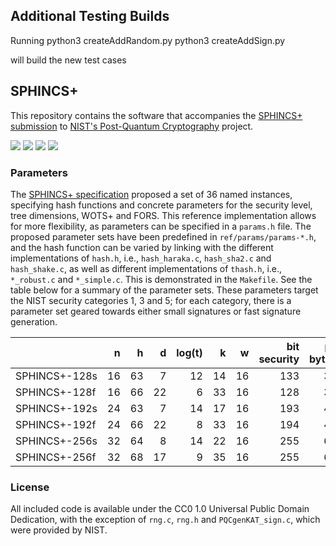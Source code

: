 ## Additional Testing Builds
Running 
python3 createAddRandom.py
python3 createAddSign.py

will build the new test cases

## SPHINCS+

This repository contains the software that accompanies the [SPHINCS+ submission](https://sphincs.org/) to [NIST's Post-Quantum Cryptography](https://csrc.nist.gov/Projects/Post-Quantum-Cryptography) project.

![][test-ref]
![][test-sha256-avx2]
![][test-shake256-avx2]
![][test-haraka-aesni]

### Parameters

The [SPHINCS+ specification](https://sphincs.org/data/sphincs+-specification.pdf) proposed a set of 36 named instances, specifying hash functions and concrete parameters for the security level, tree dimensions, WOTS+ and FORS. This reference implementation allows for more flexibility, as parameters can be specified in a `params.h` file. The proposed parameter sets have been predefined in `ref/params/params-*.h`, and the hash function can be varied by linking with the different implementations of `hash.h`, i.e., `hash_haraka.c`, `hash_sha2.c` and `hash_shake.c`, as well as different implementations of `thash.h`, i.e., `*_robust.c` and `*_simple.c`. This is demonstrated in the `Makefile`. See the table below for a summary of the parameter sets. These parameters target the NIST security categories 1, 3 and 5; for each category, there is a parameter set geared towards either small signatures or fast signature generation.

|               | n  | h  | d  | log(t) | k  |  w  | bit security | pk bytes | sk bytes | sig bytes |
| :------------ | -: | -: | -: | -----: | -: | --: | -----------: | -------: | -------: | --------: |
| SPHINCS+-128s | 16 | 63 |  7 |     12 | 14 |  16 |          133 |       32 |       64 |     7,856 |
| SPHINCS+-128f | 16 | 66 | 22 |      6 | 33 |  16 |          128 |       32 |       64 |    17,088 |
| SPHINCS+-192s | 24 | 63 |  7 |     14 | 17 |  16 |          193 |       48 |       96 |    16,224 |
| SPHINCS+-192f | 24 | 66 | 22 |      8 | 33 |  16 |          194 |       48 |       96 |    35,664 |
| SPHINCS+-256s | 32 | 64 |  8 |     14 | 22 |  16 |          255 |       64 |      128 |    29,792 |
| SPHINCS+-256f | 32 | 68 | 17 |      9 | 35 |  16 |          255 |       64 |      128 |    49,856 |

### License

All included code is available under the CC0 1.0 Universal Public Domain Dedication, with the exception of `rng.c`, `rng.h` and `PQCgenKAT_sign.c`, which were provided by NIST.

[test-ref]: https://github.com/sphincs/sphincsplus/actions/workflows/test-ref.yml/badge.svg
[test-sha256-avx2]: https://github.com/sphincs/sphincsplus/actions/workflows/test-sha256-avx2.yml/badge.svg
[test-shake256-avx2]: https://github.com/sphincs/sphincsplus/actions/workflows/test-shake256-avx2.yml/badge.svg
[test-haraka-aesni]: https://github.com/sphincs/sphincsplus/actions/workflows/test-haraka-aesni.yml/badge.svg

